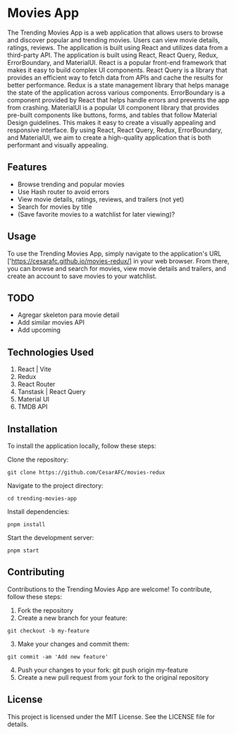 # Movies App
The Trending Movies App is a web application that allows users to browse and discover popular and trending movies. Users can view movie details, ratings, reviews. The application is built using React and utilizes data from a third-party API. The application is built using React, React Query, Redux, ErrorBoundary, and MaterialUI. React is a popular front-end framework that makes it easy to build complex UI components. React Query is a library that provides an efficient way to fetch data from APIs and cache the results for better performance. Redux is a state management library that helps manage the state of the application across various components. ErrorBoundary is a component provided by React that helps handle errors and prevents the app from crashing.
MaterialUI is a popular UI component library that provides pre-built components like buttons, forms, and tables that follow Material Design guidelines. This makes it easy to create a visually appealing and responsive interface.
By using React, React Query, Redux, ErrorBoundary, and MaterialUI, we aim to create a high-quality application that is both performant and visually appealing.

## Features
* Browse trending and popular movies
* Use Hash router to avoid errors
* View movie details, ratings, reviews, and trailers (not yet)
* Search for movies by title
* (Save favorite movies to a watchlist for later viewing)?

## Usage
To use the Trending Movies App, simply navigate to the application's URL ['https://cesarafc.github.io/movies-redux/] in your web browser. From there, you can browse and search for movies, view movie details and trailers, and create an account to save movies to your watchlist.


## TODO
* Agregar skeleton para movie detail
* Add similar movies API
* Add upcoming 

## Technologies Used
1. React | Vite
2. Redux
3. React Router
4. Tanstask | React Query
5. Material UI
6. TMDB API

## Installation
To install the application locally, follow these steps:

Clone the repository: 
```
git clone https://github.com/CesarAFC/movies-redux
```

Navigate to the project directory: 
```
cd trending-movies-app
``` 
Install dependencies: 
```
pnpm install
```
Start the development server:
```
pnpm start
```

## Contributing
Contributions to the Trending Movies App are welcome! To contribute, follow these steps:

1. Fork the repository
2. Create a new branch for your feature: 
```
git checkout -b my-feature
```
3. Make your changes and commit them: 
```
git commit -am 'Add new feature'
```
4. Push your changes to your fork: git push origin my-feature
5. Create a new pull request from your fork to the original repository

## License
This project is licensed under the MIT License. See the LICENSE file for details.